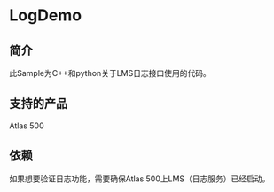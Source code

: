 # LogDemo

## 简介

此Sample为C++和python关于LMS日志接口使用的代码。

## 支持的产品

Atlas 500

## 依赖

如果想要验证日志功能，需要确保Atlas 500上LMS（日志服务）已经启动。

